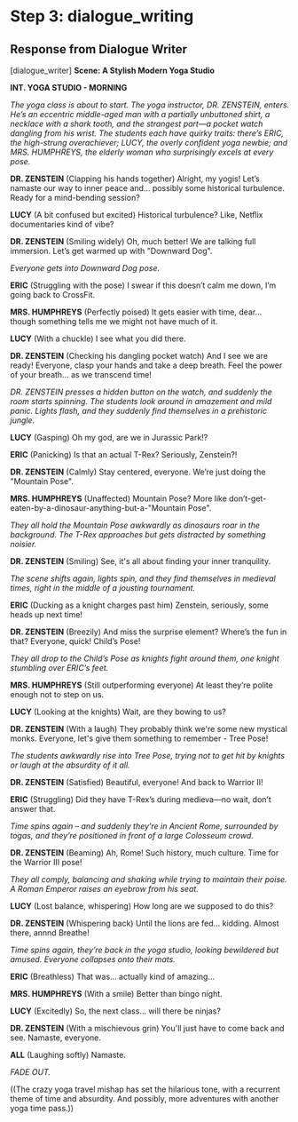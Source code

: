 # Step 3: dialogue_writing

## Response from Dialogue Writer

[dialogue_writer] **Scene: A Stylish Modern Yoga Studio**

**INT. YOGA STUDIO - MORNING**

*The yoga class is about to start. The yoga instructor, DR. ZENSTEIN, enters. He’s an eccentric middle-aged man with a partially unbuttoned shirt, a necklace with a shark tooth, and the strangest part—a pocket watch dangling from his wrist. The students each have quirky traits: there’s ERIC, the high-strung overachiever; LUCY, the overly confident yoga newbie; and MRS. HUMPHREYS, the elderly woman who surprisingly excels at every pose.*

**DR. ZENSTEIN**
(Clapping his hands together)
Alright, my yogis! Let’s namaste our way to inner peace and... possibly some historical turbulence. Ready for a mind-bending session?

**LUCY**
(A bit confused but excited)
Historical turbulence? Like, Netflix documentaries kind of vibe?

**DR. ZENSTEIN**
(Smiling widely)
Oh, much better! We are talking full immersion. Let’s get warmed up with "Downward Dog".

*Everyone gets into Downward Dog pose.*

**ERIC**
(Struggling with the pose)
I swear if this doesn’t calm me down, I’m going back to CrossFit.

**MRS. HUMPHREYS**
(Perfectly poised)
It gets easier with time, dear... though something tells me we might not have much of it.

**LUCY**
(With a chuckle)
I see what you did there.

**DR. ZENSTEIN**
(Checking his dangling pocket watch)
And I see we are ready! Everyone, clasp your hands and take a deep breath. Feel the power of your breath... as we transcend time!

*DR. ZENSTEIN presses a hidden button on the watch, and suddenly the room starts spinning. The students look around in amazement and mild panic. Lights flash, and they suddenly find themselves in a prehistoric jungle.*

**LUCY**
(Gasping)
Oh my god, are we in Jurassic Park!?

**ERIC**
(Panicking)
Is that an actual T-Rex? Seriously, Zenstein?!

**DR. ZENSTEIN**
(Calmly)
Stay centered, everyone. We’re just doing the "Mountain Pose".

**MRS. HUMPHREYS**
(Unaffected)
Mountain Pose? More like don’t-get-eaten-by-a-dinosaur-anything-but-a-"Mountain Pose".

*They all hold the Mountain Pose awkwardly as dinosaurs roar in the background. The T-Rex approaches but gets distracted by something noisier.*

**DR. ZENSTEIN**
(Smiling)
See, it's all about finding your inner tranquility.

*The scene shifts again, lights spin, and they find themselves in medieval times, right in the middle of a jousting tournament.*

**ERIC**
(Ducking as a knight charges past him)
Zenstein, seriously, some heads up next time!

**DR. ZENSTEIN**
(Breezily)
And miss the surprise element? Where’s the fun in that? Everyone, quick! Child’s Pose!

*They all drop to the Child’s Pose as knights fight around them, one knight stumbling over ERIC’s feet.*

**MRS. HUMPHREYS**
(Still outperforming everyone)
At least they’re polite enough not to step on us. 

**LUCY**
(Looking at the knights)
Wait, are they bowing to us?

**DR. ZENSTEIN**
(With a laugh)
They probably think we're some new mystical monks. Everyone, let's give them something to remember - Tree Pose!

*The students awkwardly rise into Tree Pose, trying not to get hit by knights or laugh at the absurdity of it all.*

**DR. ZENSTEIN**
(Satisfied)
Beautiful, everyone! And back to Warrior II!

**ERIC**
(Struggling)
Did they have T-Rex’s during medieva—no wait, don’t answer that.

*Time spins again – and suddenly they’re in Ancient Rome, surrounded by togas, and they’re positioned in front of a large Colosseum crowd.*

**DR. ZENSTEIN**
(Beaming)
Ah, Rome! Such history, much culture. Time for the Warrior III pose!

*They all comply, balancing and shaking while trying to maintain their poise. A Roman Emperor raises an eyebrow from his seat.*

**LUCY**
(Lost balance, whispering)
How long are we supposed to do this?

**DR. ZENSTEIN**
(Whispering back)
Until the lions are fed… kidding. Almost there, annnd Breathe!

*Time spins again, they’re back in the yoga studio, looking bewildered but amused. Everyone collapses onto their mats.*

**ERIC**
(Breathless)
That was... actually kind of amazing...

**MRS. HUMPHREYS**
(With a smile)
Better than bingo night.

**LUCY**
(Excitedly)
So, the next class... will there be ninjas?

**DR. ZENSTEIN**
(With a mischievous grin)
You'll just have to come back and see. Namaste, everyone.

**ALL**
(Laughing softly)
Namaste.

*FADE OUT.*

((The crazy yoga travel mishap has set the hilarious tone, with a recurrent theme of time and absurdity. And possibly, more adventures with another yoga time pass.))

